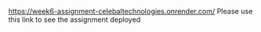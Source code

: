 https://week6-assignment-celebaltechnologies.onrender.com/
Please use this link to see the assignment deployed 

